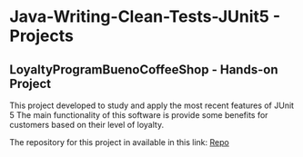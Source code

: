 # Java-Writing-Clean-Tests-JUnit5 - Projects 

## LoyaltyProgramBuenoCoffeeShop - Hands-on Project 
This project developed to study and apply the most recent features of JUnit 5 
The main functionality of this software is provide some benefits for customers based on their level of loyalty.

The repository for this project in available in this link: [Repo](https://github.com/AugustoCalado/Loyalty-Program-Buenos-Coffee)